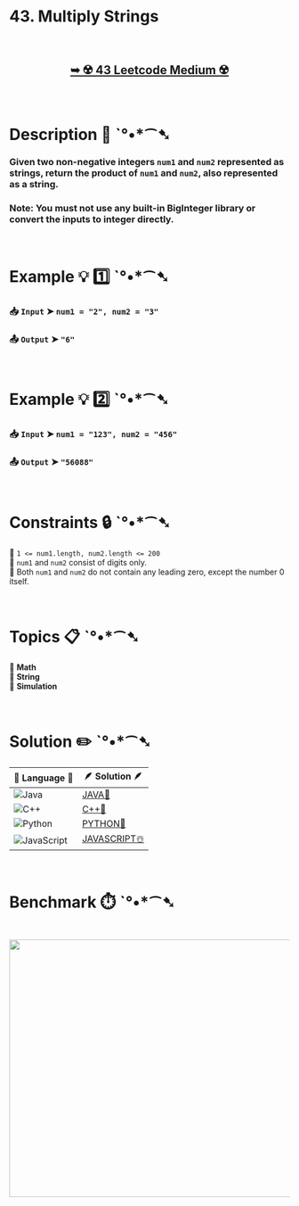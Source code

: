 # 43. Multiply Strings

</br>

<h2 align="center"> 

<a href="https://leetcode.com/problems/multiply-strings/description/"><strong>➥ ☢️ 43 Leetcode Medium ☢️ </strong></a>
</h2>

</br>

# Description 📜 ˋ°•*⁀➷

### Given two non-negative integers `num1` and `num2` represented as strings, return the product of `num1` and `num2`, also represented as a string.

### Note: You must not use any built-in BigInteger library or convert the inputs to integer directly.

</br>

# Example 💡 1️⃣ ˋ°•*⁀➷

  ### 📥 `Input`  ➤ `num1 = "2", num2 = "3"`

  ### 📤 `Output`  ➤ `"6"`

</br>

# Example 💡 2️⃣ ˋ°•*⁀➷

  ### 📥 `Input`  ➤ `num1 = "123", num2 = "456"`

  ### 📤 `Output`  ➤ `"56088"`

</br>

# Constraints 🔒 ˋ°•*⁀➷

🔹 `1 <= num1.length, num2.length <= 200` </br>
🔹 `num1` and `num2` consist of digits only. </br>
🔹 Both `num1` and `num2` do not contain any leading zero, except the number 0 itself. </br>

</br>

# Topics 📋 ˋ°•*⁀➷

🔸 **Math** </br>
🔸 **String** </br>
🔸 **Simulation** </br>

</br>

# Solution ✏️ ˋ°•*⁀➷

| 📒 Language 📒  | 🪶 Solution 🪶 |
| ------------- | ------------- |
|  ![Java](https://img.shields.io/badge/java-%23ED8B00.svg?style=for-the-badge&logo=openjdk&logoColor=white)  | [JAVA🍁]() |
|  ![C++](https://img.shields.io/badge/c++-%2300599C.svg?style=for-the-badge&logo=c%2B%2B&logoColor=white)  | [C++🎲]()  |
|  ![Python](https://img.shields.io/badge/python-3670A0?style=for-the-badge&logo=python&logoColor=ffdd54)    | [PYTHON🍰]() |
| ![JavaScript](https://img.shields.io/badge/javascript-%23323330.svg?style=for-the-badge&logo=javascript&logoColor=%23F7DF1E)   | [JAVASCRIPT☃️]() |

</br>

# Benchmark ⏱️ ˋ°•*⁀➷

<h1  align="center" >

<img src ="https://github.com/user-attachments/assets/" width = "700px" height="462px" />

</h1>
